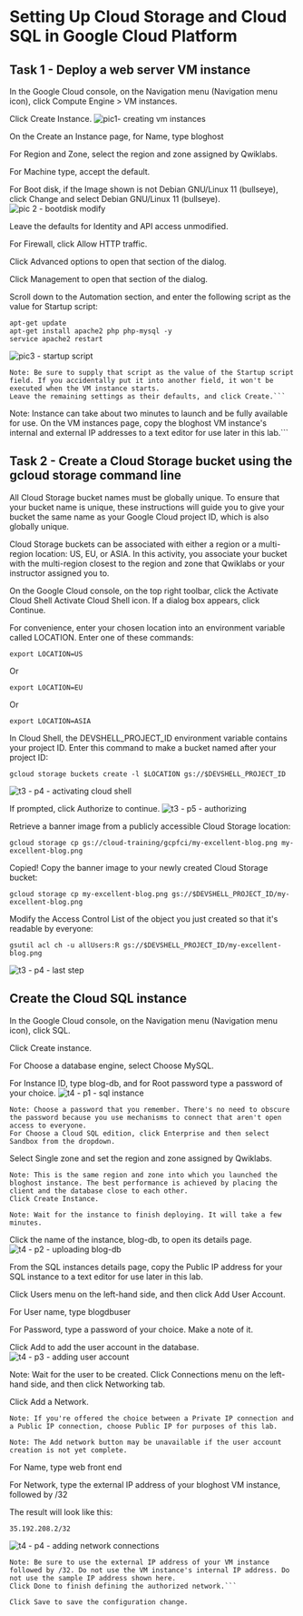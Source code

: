 # Setting Up Cloud Storage and Cloud SQL in Google Cloud Platform

## Task 1 - Deploy a web server VM instance
In the Google Cloud console, on the Navigation menu (Navigation menu icon), click Compute Engine > VM instances.

Click Create Instance.
![pic1- creating vm instances](https://github.com/user-attachments/assets/60b99e06-c8fc-4174-974f-fdf742dd3cd2)

On the Create an Instance page, for Name, type bloghost

For Region and Zone, select the region and zone assigned by Qwiklabs.

For Machine type, accept the default.

For Boot disk, if the Image shown is not Debian GNU/Linux 11 (bullseye), click Change and select Debian GNU/Linux 11 (bullseye).
![pic 2 - bootdisk modify](https://github.com/user-attachments/assets/b6f963bb-a0c8-4629-a407-6a88ed96d52b)

Leave the defaults for Identity and API access unmodified.

For Firewall, click Allow HTTP traffic.

Click Advanced options to open that section of the dialog.

Click Management to open that section of the dialog.

Scroll down to the Automation section, and enter the following script as the value for Startup script:

```
apt-get update
apt-get install apache2 php php-mysql -y
service apache2 restart
```
![pic3 - startup script](https://github.com/user-attachments/assets/7ac67fc9-e168-4061-a153-7706aaeb8525)


```
Note: Be sure to supply that script as the value of the Startup script field. If you accidentally put it into another field, it won't be executed when the VM instance starts.
Leave the remaining settings as their defaults, and click Create.```

```
Note: Instance can take about two minutes to launch and be fully available for use.
On the VM instances page, copy the bloghost VM instance's internal and external IP addresses to a text editor for use later in this lab.```

## Task 2 - Create a Cloud Storage bucket using the gcloud storage command line

All Cloud Storage bucket names must be globally unique. To ensure that your bucket name is unique, these instructions will guide you to give your bucket the same name as your Google Cloud project ID, which is also globally unique.

Cloud Storage buckets can be associated with either a region or a multi-region location: US, EU, or ASIA. In this activity, you associate your bucket with the multi-region closest to the region and zone that Qwiklabs or your instructor assigned you to.

On the Google Cloud console, on the top right toolbar, click the Activate Cloud Shell Activate Cloud Shell icon. If a dialog box appears, click Continue.

For convenience, enter your chosen location into an environment variable called LOCATION. Enter one of these commands:

```
export LOCATION=US
```

Or

```
export LOCATION=EU
```

Or

```
export LOCATION=ASIA
```

In Cloud Shell, the DEVSHELL_PROJECT_ID environment variable contains your project ID. Enter this command to make a bucket named after your project ID:
```
gcloud storage buckets create -l $LOCATION gs://$DEVSHELL_PROJECT_ID
```
![t3 - p4 - activating cloud shell](https://github.com/user-attachments/assets/fd6c66f0-1f04-4f36-88d8-39b121c443d0)


If prompted, click Authorize to continue.
![t3 - p5 - authorizing](https://github.com/user-attachments/assets/742e0c3c-1d05-48ce-a876-eb1243540c5a)


Retrieve a banner image from a publicly accessible Cloud Storage location:
```
gcloud storage cp gs://cloud-training/gcpfci/my-excellent-blog.png my-excellent-blog.png
```
Copied!
Copy the banner image to your newly created Cloud Storage bucket:
```
gcloud storage cp my-excellent-blog.png gs://$DEVSHELL_PROJECT_ID/my-excellent-blog.png
```

Modify the Access Control List of the object you just created so that it's readable by everyone:
```
gsutil acl ch -u allUsers:R gs://$DEVSHELL_PROJECT_ID/my-excellent-blog.png
```
![t3 - p4 - last step](https://github.com/user-attachments/assets/37081780-940d-4865-a53a-667186865c1a)

## Create the Cloud SQL instance
In the Google Cloud console, on the Navigation menu (Navigation menu icon), click SQL.

Click Create instance.

For Choose a database engine, select Choose MySQL.

For Instance ID, type blog-db, and for Root password type a password of your choice.
![t4 - p1 - sql instance](https://github.com/user-attachments/assets/a93e3434-6ab1-4e3d-85b0-45b6fb2a85d7)

```
Note: Choose a password that you remember. There's no need to obscure the password because you use mechanisms to connect that aren't open access to everyone.
For Choose a Cloud SQL edition, click Enterprise and then select Sandbox from the dropdown.
```
Select Single zone and set the region and zone assigned by Qwiklabs.

```
Note: This is the same region and zone into which you launched the bloghost instance. The best performance is achieved by placing the client and the database close to each other.
Click Create Instance.
```
```
Note: Wait for the instance to finish deploying. It will take a few minutes.
```
Click the name of the instance, blog-db, to open its details page.
![t4 - p2 - uploading blog-db](https://github.com/user-attachments/assets/04609eb6-a5c8-4420-af49-b9b31daa297d)

From the SQL instances details page, copy the Public IP address for your SQL instance to a text editor for use later in this lab.

Click Users menu on the left-hand side, and then click Add User Account.

For User name, type blogdbuser

For Password, type a password of your choice. Make a note of it.

Click Add to add the user account in the database.
![t4 - p3 - adding user account](https://github.com/user-attachments/assets/e911bc54-4717-4b5e-af48-01f6d1bb4cc2)

Note: Wait for the user to be created.
Click Connections menu on the left-hand side, and then click Networking tab.

Click Add a Network.


```
Note: If you're offered the choice between a Private IP connection and a Public IP connection, choose Public IP for purposes of this lab.
```
```
Note: The Add network button may be unavailable if the user account creation is not yet complete.
```
For Name, type web front end

For Network, type the external IP address of your bloghost VM instance, followed by /32

The result will look like this:

```
35.192.208.2/32
```
![t4 - p4 - adding network connections](https://github.com/user-attachments/assets/9e13d61f-053f-4cbd-8023-520a17aba30c)
```
Note: Be sure to use the external IP address of your VM instance followed by /32. Do not use the VM instance's internal IP address. Do not use the sample IP address shown here.
Click Done to finish defining the authorized network.```

Click Save to save the configuration change.
